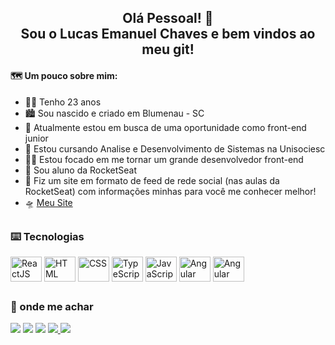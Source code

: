 <div align="center">
 <h2> Olá Pessoal! 👋 <br> Sou o Lucas Emanuel Chaves e bem vindos ao meu git! </h2>
</div>
<h4> 🗺️ Um pouco sobre mim: </h4>

- 🙅‍♂️ Tenho 23 anos
- 🏙️ Sou nascido e criado em Blumenau - SC
- 🔭 Atualmente estou em busca de uma oportunidade como front-end junior
- 🌱 Estou cursando Analise e Desenvolvimento de Sistemas na Unisociesc
- 🧑‍💻 Estou focado em me tornar um grande desenvolvedor front-end
- 🚀 Sou aluno da RocketSeat
- 👾 Fiz um site em formato de feed de rede social (nas aulas da RocketSeat) com informações minhas para você me conhecer melhor!
- 🛸 [Meu Site](https://lucaschaves.tech)

##
### ⌨️ Tecnologias
<div style="display: inline_block">
   <img align="center" alt="ReactJS" height="40" width="50" src="https://cdn.jsdelivr.net/gh/devicons/devicon/icons/react/react-original.svg">
   <img align="center" alt="HTML" height="40" width="50" src="https://cdn.jsdelivr.net/gh/devicons/devicon/icons/html5/html5-original.svg">
   <img align="center" alt="CSS" height="40" width="50"src="https://cdn.jsdelivr.net/gh/devicons/devicon/icons/css3/css3-original.svg">
   <img align="center" alt="TypeScript" height="40" width="50" src="https://cdn.jsdelivr.net/gh/devicons/devicon/icons/typescript/typescript-original.svg">
   <img align="center" alt="JavaScript" height="40" width="50" src="https://cdn.jsdelivr.net/gh/devicons/devicon/icons/javascript/javascript-original.svg">
   <img align="center" alt="Angular" height="40" width="50" src="https://cdn.jsdelivr.net/gh/devicons/devicon/icons/java/java-original.svg">
   <img align="center" alt="Angular" height="40" width="50" src="https://cdn.jsdelivr.net/gh/devicons/devicon/icons/angularjs/angularjs-original.svg">
</div>

##
<div>
<h3> 💬 onde me achar</h3>
  

  <a href="https://instagram.com/chaaves_lucas" target="_blank"><img src="https://img.shields.io/badge/-Instagram-%23E4405F?style=for-the-badge&logo=instagram&logoColor=white" target="_blank"></a>
  <a href = "mailto:luucas.chaves@gmail.com"><img src="https://img.shields.io/badge/-Gmail-%23333?style=for-the-badge&logo=gmail&logoColor=white" target="_blank"></a>
  <a href="https://www.linkedin.com/in/lucas-emanuel-chaves-b5a3971b5/" target="_blank"><img src="https://img.shields.io/badge/-LinkedIn-%230077B5?style=for-the-badge&logo=linkedin&logoColor=white" target="_blank"></a> 
  <a href="https://api.whatsapp.com/send?phone=5547999345707&text=Ol%C3%A1%20Lucas!" target="_blank"><img src="https://img.shields.io/badge/WhatsApp-25D366?style=for-the-badge&logo=whatsapp&logoColor=white">
  <a href="https://lucaschaves.tech" target="_blank"><img src="https://img.shields.io/badge/website-000000?style=for-the-badge&logo=About.me&logoColor=white">
  
</div>
